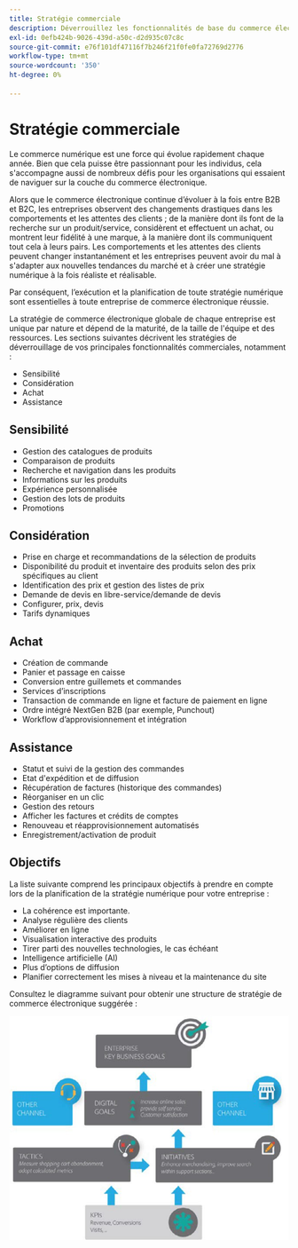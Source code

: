 ```yaml
---
title: Stratégie commerciale
description: Déverrouillez les fonctionnalités de base du commerce électronique à l’aide de notre structure de stratégie suggérée.
exl-id: 0efb424b-9026-439d-a50c-d2d935c07c8c
source-git-commit: e76f101df47116f7b246f21f0fe0fa72769d2776
workflow-type: tm+mt
source-wordcount: '350'
ht-degree: 0%

---
```


# Stratégie commerciale

Le commerce numérique est une force qui évolue rapidement chaque année. Bien que cela puisse être passionnant pour les individus, cela s&#39;accompagne aussi de nombreux défis pour les organisations qui essaient de naviguer sur la couche du commerce électronique.

Alors que le commerce électronique continue d’évoluer à la fois entre B2B et B2C, les entreprises observent des changements drastiques dans les comportements et les attentes des clients ; de la manière dont ils font de la recherche sur un produit/service, considèrent et effectuent un achat, ou montrent leur fidélité à une marque, à la manière dont ils communiquent tout cela à leurs pairs. Les comportements et les attentes des clients peuvent changer instantanément et les entreprises peuvent avoir du mal à s&#39;adapter aux nouvelles tendances du marché et à créer une stratégie numérique à la fois réaliste et réalisable.

Par conséquent, l’exécution et la planification de toute stratégie numérique sont essentielles à toute entreprise de commerce électronique réussie.

La stratégie de commerce électronique globale de chaque entreprise est unique par nature et dépend de la maturité, de la taille de l&#39;équipe et des ressources. Les sections suivantes décrivent les stratégies de déverrouillage de vos principales fonctionnalités commerciales, notamment :

- Sensibilité
- Considération
- Achat
- Assistance

## Sensibilité

- Gestion des catalogues de produits
- Comparaison de produits
- Recherche et navigation dans les produits
- Informations sur les produits
- Expérience personnalisée
- Gestion des lots de produits
- Promotions

## Considération

- Prise en charge et recommandations de la sélection de produits
- Disponibilité du produit et inventaire des produits selon des prix spécifiques au client
- Identification des prix et gestion des listes de prix
- Demande de devis en libre-service/demande de devis
- Configurer, prix, devis
- Tarifs dynamiques

## Achat

- Création de commande
- Panier et passage en caisse
- Conversion entre guillemets et commandes
- Services d’inscriptions
- Transaction de commande en ligne et facture de paiement en ligne
- Ordre intégré NextGen B2B (par exemple, Punchout)
- Workflow d’approvisionnement et intégration

## Assistance

- Statut et suivi de la gestion des commandes
- Etat d&#39;expédition et de diffusion
- Récupération de factures (historique des commandes)
- Réorganiser en un clic
- Gestion des retours
- Afficher les factures et crédits de comptes
- Renouveau et réapprovisionnement automatisés
- Enregistrement/activation de produit

## Objectifs

La liste suivante comprend les principaux objectifs à prendre en compte lors de la planification de la stratégie numérique pour votre entreprise :

- La cohérence est importante.
- Analyse régulière des clients
- Améliorer en ligne
- Visualisation interactive des produits
- Tirer parti des nouvelles technologies, le cas échéant
- Intelligence artificielle (AI)
- Plus d’options de diffusion
- Planifier correctement les mises à niveau et la maintenance du site

Consultez le diagramme suivant pour obtenir une structure de stratégie de commerce électronique suggérée :

![Diagramme de structure de la stratégie commerciale](../../assets/playbooks/commerce-strategy-framework.png)
